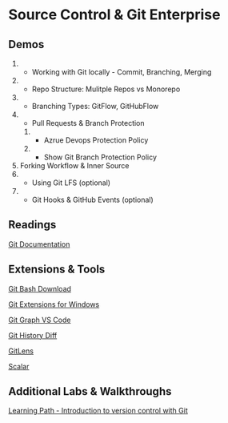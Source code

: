 # Source Control & Git Enterprise

## Demos

1. - Working with Git locally - Commit, Branching, Merging
2. - Repo Structure: Mulitple Repos vs Monorepo
3. - Branching Types: GitFlow, GitHubFlow
5. - Pull Requests & Branch Protection
    1. - Azrue Devops Protection Policy
    2. - Show Git Branch Protection Policy
6. Forking Workflow & Inner Source
7. - Using Git LFS (optional)
8. - Git Hooks & GitHub Events (optional)

## Readings

[Git Documentation](https://git-scm.com/docs)

## Extensions & Tools

[Git Bash Download](https://git-scm.com/downloads)

[Git Extensions for Windows](https://sourceforge.net/projects/gitextensions/)

[Git Graph VS Code](https://marketplace.visualstudio.com/items?itemName=mhutchie.git-graph)

[Git History Diff](https://marketplace.visualstudio.com/items?itemName=huizhou.githd)

[GitLens](https://marketplace.visualstudio.com/items?itemName=eamodio.gitlens)

[Scalar](https://github.com/microsoft/git/blob/HEAD/contrib/scalar/docs/index.md)

## Additional Labs & Walkthroughs

[Learning Path - Introduction to version control with Git](https://docs.microsoft.com/en-us/learn/paths/intro-to-vc-git/)